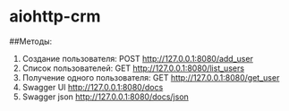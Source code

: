 # aiohttp-crm

##Методы:

1. Создание пользователя: POST http://127.0.0.1:8080/add_user
2. Список пользователей: GET http://127.0.0.1:8080/list_users
3. Получение одного пользователя: GET http://127.0.0.1:8080/get_user
4. Swagger UI http://127.0.0.1:8080/docs
5. Swagger json http://127.0.0.1:8080/docs/json
